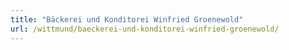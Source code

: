 ```yaml
---
title: "Bäckerei und Konditorei Winfried Groenewold"
url: /wittmund/baeckerei-und-konditorei-winfried-groenewold/
---
```

